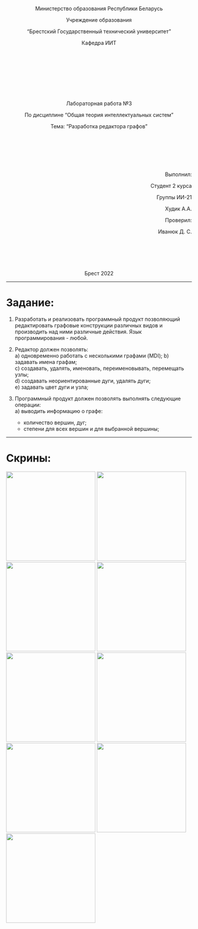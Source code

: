  <p align="center"> Министерство образования Республики Беларусь</p>
 <p align="center">Учреждение образования</p>
 <p align="center">“Брестский Государственный технический университет”</p>
 <p align="center">Кафедра ИИТ</p>
 <br><br><br><br><br><br><br>
 <p align="center">Лабораторная работа №3</p>
 <p align="center">По дисциплине “Общая теория интеллектуальных систем”</p>
 <p align="center">Тема: “Разработка редактора графов”</p>
 <br><br><br><br><br>
 <p align="right">Выполнил:</p>
 <p align="right">Студент 2 курса</p>
 <p align="right">Группы ИИ-21</p>
 <p align="right"> Худик А.А.</p>
 <p align="right">Проверил:</p>
 <p align="right">Иванюк Д. С.</p>
 <br><br><br><br>
 <p align="center">Брест 2022</p>


 ---
 # Задание: #
 1. Разработать и реализовать программный продукт позволяющий
 редактировать графовые конструкции различных видов и производить над
 ними различные действия. Язык программирования - любой.

 2. Редактор должен позволять:  
   a) одновременно работать с несколькими графами (MDI); 
   b) задавать имена графам;  
   c) создавать, удалять, именовать, переименовывать, перемещать узлы;  
   d) создавать неориентированные дуги, удалять дуги;  
   e) задавать цвет дуги и узла;  

 3. Программный продукт должен позволять выполнять следующие операции:  
     a) выводить информацию о графе:

     + количество вершин, дуг;
     + степени для всех вершин и для выбранной вершины;
---
 # Скрины: #
 <div>
 <p>
<img src = "https://user-images.githubusercontent.com/61494312/208044147-f3be9eff-1839-4540-a50d-e10094ce2cdb.png", width = 242px, heigth = 583px>
<img src = "https://user-images.githubusercontent.com/61494312/208044260-f650117f-a70e-4284-8611-1f9c6f87c6d7.png", width = 242px, heigth = 583px>
<img src = "https://user-images.githubusercontent.com/61494312/208044525-a032e19f-10fd-47eb-a836-f4a2fd80cab6.png", width = 242px, heigth = 583px>
<img src = "https://user-images.githubusercontent.com/61494312/208044578-2335b19a-865c-4c04-95bd-8100086f439a.png", width = 242px, heigth = 583px>
<img src = "https://user-images.githubusercontent.com/61494312/208044658-301c0f4e-f1a7-4261-af90-73e0591bca56.png", width = 242px, heigth = 583px>
<img src = "https://user-images.githubusercontent.com/61494312/208044726-e85ecc0a-1f8d-4b15-b1cb-44ea8b6b15f8.png", width = 242px, heigth = 583px>
<img src = "https://user-images.githubusercontent.com/61494312/208044776-97e6ddff-b529-4715-93c9-a209ca9e54d5.png", width = 242px, heigth = 583px>
<img src = "https://user-images.githubusercontent.com/61494312/208044867-fac2455a-be4a-41ab-9b99-256d290969cc.png", width = 242px, heigth = 583px>
<img src = "https://user-images.githubusercontent.com/61494312/208044936-4c70d05a-695a-4efe-81d6-b6819015ae0f.png", width = 242px, heigth = 583px>
 </p>
</div>
